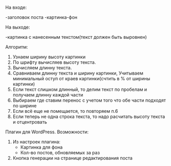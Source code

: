 На входе:

 -заголовок поста
 -картинка-фон
 
На выходе:

 -картинка с нанесенным текстом(текст должен быть выровнен)
 
 Алгоритм:
 1. Узнаем ширину высоту картинки
 2. По шрифту вычисляев высоту текста.
 3. Вычисляем длинну текста.
 4. Сравниваем длинну текста и ширину картинки, Учитываем минимальный оступ от краев картинки(счтить в % от ширины картинки)
 5. Если текст слишком длинный, то делим текст по пробелам и получаем длинну каждой части
 6. Выбираем где ставим перенос с учетом того что обе части подходят по ширине
 7. Если всё еще не помещается, то повторяем п.6
 8. Если теперь не одна строка текста, то надо расчитать высоту текста и отцентровать
 
 Плагин для WordPress. Возможности:
 1. Из настроек плагина:
    - Картинка для фона
    - Кол-во постов, обновляемых за раз
 2. Кнопка генерации на странице редактирования поста